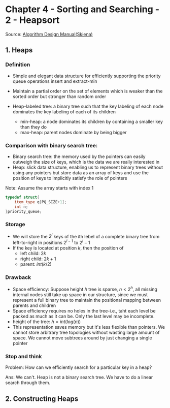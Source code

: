 # Chapter 4 - Sorting and Searching - 2 - Heapsort

Source: [Algorithm Design Manual(Skiena)](https://github.com/addyrookie/Depot-App/raw/master/gmail/The%20Algorithm%20Design%20Manual%202ed%20%20by%20Steven%20S.%20Skiena.pdf)



## 1. Heaps

### Definition

* Simple and elegant data structure for efficiently supporting the priority queue operations insert and extract-min
* Maintain a partial order on the set of  elements which is weaker than the sorted order but stronger than random order

* Heap-labeled tree: a binary tree such that the key labeling of each node dominates the key labeling of each of its children
  * min-heap: a node dominates its children by containing a smaller key than they do
  * max-heap: parent nodes dominate by being bigger



### Comparison with binary search tree:

* Binary search tree: the memory used by the pointers can easily outweigh the size of keys, which is the data we are really interested in
* Heap: slick data structure, enabling us to represent binary trees without using any pointers but store data as an array of keys and use the position of keys to implicitly satisfy the role of pointers



Note: Assume the array starts with index 1

```c++
typedef struct{
    item_type q[PQ_SIZE+1];
    int n;
}priority_queue;
```

### Storage

* We will store the $2^l$ keys of the $l$th lebel of a complete binary tree from left-to-right in positions $2^{l-1}$ to $2^l-1$
* If the key is located at position $k$, then the position of 
  * left child: $2k$
  * right child: $2k+1$
  * parent: $int(k/2)$



### Drawback

* Space efficiency: Suppose height $h$ tree is sparse, $n<2^h$, all missing internal nodes still take up space in our structure, since we must represent a full binary tree to maintain the positional mapping between parents and children
* Space efficiency requires no holes in the tree-i.e., taht each level be packed as much as it can be. Only the last level may be incomplete.
* height of the tree: $h = int(log(n))$
* This representation saves memory but it's less flexible than pointers. We cannot store arbitrary tree topologies without wasting large amount of space. We cannot move subtrees around by just changing a single pointer



### Stop and think

Problem: How can we efficiently search for a particular key in a heap?

Ans: We can't. Heap is not a binary search tree. We have to do a linear search through them.





## 2. Constructing Heaps







